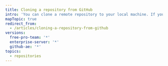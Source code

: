 ```yaml
---
title: Cloning a repository from GitHub
intro: 'You can clone a remote repository to your local machine. If you run into errors, there are some common troubleshooting solutions.'
mapTopic: true
redirect_from:
  - /articles/cloning-a-repository-from-github
versions:
  free-pro-team: '*'
  enterprise-server: '*'
  github-ae: '*'
topics:
  - repositories
---
```


